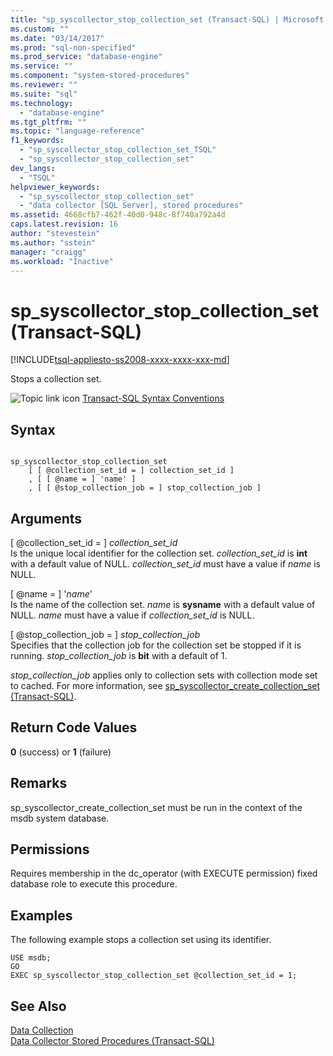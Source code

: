 ```yaml
---
title: "sp_syscollector_stop_collection_set (Transact-SQL) | Microsoft Docs"
ms.custom: ""
ms.date: "03/14/2017"
ms.prod: "sql-non-specified"
ms.prod_service: "database-engine"
ms.service: ""
ms.component: "system-stored-procedures"
ms.reviewer: ""
ms.suite: "sql"
ms.technology: 
  - "database-engine"
ms.tgt_pltfrm: ""
ms.topic: "language-reference"
f1_keywords: 
  - "sp_syscollector_stop_collection_set_TSQL"
  - "sp_syscollector_stop_collection_set"
dev_langs: 
  - "TSQL"
helpviewer_keywords: 
  - "sp_syscollector_stop_collection_set"
  - "data collector [SQL Server], stored procedures"
ms.assetid: 4668cfb7-462f-40d0-948c-8f740a792a4d
caps.latest.revision: 16
author: "stevestein"
ms.author: "sstein"
manager: "craigg"
ms.workload: "Inactive"
---
```

# sp_syscollector_stop_collection_set (Transact-SQL)
[!INCLUDE[tsql-appliesto-ss2008-xxxx-xxxx-xxx-md](../../includes/tsql-appliesto-ss2008-xxxx-xxxx-xxx-md.md)]

  Stops a collection set.  
  
 ![Topic link icon](../../database-engine/configure-windows/media/topic-link.gif "Topic link icon") [Transact-SQL Syntax Conventions](../../t-sql/language-elements/transact-sql-syntax-conventions-transact-sql.md)  
  
## Syntax  
  
```  
  
sp_syscollector_stop_collection_set   
    [ [ @collection_set_id = ] collection_set_id ]  
    , [ [ @name = ] 'name' ]  
    , [ [ @stop_collection_job = ] stop_collection_job ]  
```  
  
## Arguments  
 [ @collection_set_id = ] *collection_set_id*  
 Is the unique local identifier for the collection set. *collection_set_id* is **int** with a default value of NULL. *collection_set_id* must have a value if *name* is NULL.  
  
 [ @name = ] '*name*'  
 Is the name of the collection set. *name* is **sysname** with a default value of NULL. *name* must have a value if *collection_set_id* is NULL.  
  
 [ @stop_collection_job = ] *stop_collection_job*  
 Specifies that the collection job for the collection set be stopped if it is running. *stop_collection_job* is **bit** with a default of 1.  
  
 *stop_collection_job* applies only to collection sets with collection mode set to cached. For more information, see [sp_syscollector_create_collection_set &#40;Transact-SQL&#41;](../../relational-databases/system-stored-procedures/sp-syscollector-create-collection-set-transact-sql.md).  
  
## Return Code Values  
 **0** (success) or **1** (failure)  
  
## Remarks  
 sp_syscollector_create_collection_set must be run in the context of the msdb system database.  
  
## Permissions  
 Requires membership in the dc_operator (with EXECUTE permission) fixed database role to execute this procedure.  
  
## Examples  
 The following example stops a collection set using its identifier.  
  
```  
USE msdb;  
GO  
EXEC sp_syscollector_stop_collection_set @collection_set_id = 1;  
```  
  
## See Also  
 [Data Collection](../../relational-databases/data-collection/data-collection.md)   
 [Data Collector Stored Procedures &#40;Transact-SQL&#41;](../../relational-databases/system-stored-procedures/data-collector-stored-procedures-transact-sql.md)  
  
  
